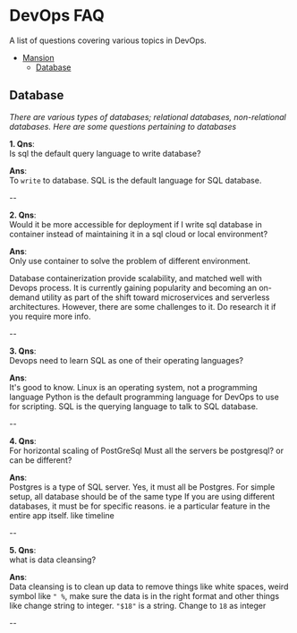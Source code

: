 #  DevOps FAQ
A list of questions covering various topics in DevOps.


- [Mansion](#mansion)
    - [Database](#database)

## Database

*There are various types of databases; relational databases, non-relational databases. 
Here are some questions pertaining to databases*

**1. Qns**:\
Is sql the default query language to write database?

**Ans**:\
To `write` to database.
SQL is the default language for SQL database.

--

**2. Qns**:\
Would it be more accessible for deployment if I 
write sql database in container instead of maintaining 
it in a sql cloud or local environment?

**Ans**:\
Only use container to solve the problem of different environment.

Database containerization provide scalability, and matched well with Devops process. 
It is currently gaining popularity and becoming an on-demand utility as part of the shift toward microservices and 
serverless architectures. However, there are some challenges to it. Do research it if you require more info.

--

**3. Qns**:\
Devops need to learn SQL as one of their operating languages?

**Ans**:\
It's good to know. Linux is an operating system, not a programming language
Python is the default programming language for DevOps to use for scripting.
SQL is the querying language to talk to SQL database.

--

**4. Qns**:\
For horizontal scaling of PostGreSql
Must all the servers be postgresql? or can be different?

**Ans**:\
Postgres is a type of SQL server. Yes, it must all be Postgres.
For simple setup, all database should be of the same type
If you are using different databases, it must be for specific reasons. 
ie a particular feature in the entire app itself. like timeline

--

**5. Qns**:\
what is data cleansing?

**Ans**:\
Data cleansing is to clean up data to remove things like white spaces, weird symbol like `" %`,
make sure the data is in the right format and other things like change string to integer. `"$18"` is a string. 
Change to `18` as integer

--

